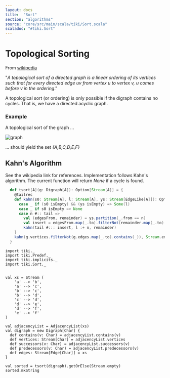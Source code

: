 ```yaml
---
layout: docs 
title:  "Sort"
section: "algorithms"
source: "core/src/main/scala/tiki/Sort.scala"
scaladoc: "#tiki.Sort"
---
```

# Topological Sorting

From [wikipedia](https://en.wikipedia.org/wiki/Topological_sorting)

"_A topological sort of a directed graph is a linear
ordering of its vertices such that for every directed edge uv 
from vertex u to vertex v, u comes before v in the ordering_."

A topological sort (or ordering) is only possible if the digraph contains
no cycles. That is, we have a directed acyclic graph.

### Example

A topological sort of the graph ...

![graph](https://raw.github.com/lewismj/tiki/master/docs/src/main/resources/microsite/img/topologicalSort.png)

... should yield the set  _{A,B,C,D,E,F}_


## Kahn's Algorithm

See the wikipedia link for references. Implementation follows Kahn's algorithm.
The current function will return _None_ if a cycle is found.

```scala
  def tsort[A](g: Digraph[A]): Option[Stream[A]] = {
    @tailrec
    def kahn(s0: Stream[A], l: Stream[A], ys: Stream[EdgeLike[A]]): Option[Stream[A]] = s0 match {
      case _ if (s0 isEmpty) && (ys isEmpty) => Some(l)
      case _ if s0 isEmpty => None
      case n #:: tail =>
        val (edgesFrom, remainder) = ys.partition(_.from == n)
        val insert = edgesFrom.map(_.to).filterNot(remainder.map(_.to).contains(_))
        kahn(tail #::: insert, l :+ n, remainder)
    }
    kahn(g.vertices.filterNot(g.edges.map(_.to).contains(_)), Stream.empty, g.edges)
  }
```


```tut
import tiki._
import tiki.Predef._
import tiki.implicits._
import tiki.Sort._


val xs = Stream (
    'a' --> 'b',
    'a' --> 'c',
    'b' --> 'c',
    'b' --> 'd',
    'c' --> 'd',
    'd' --> 'e',
    'd' --> 'f',
    'e' --> 'f'
)

val adjacencyList = AdjacencyList(xs)
val digraph = new Digraph[Char] {
  def contains(v: Char) = adjacencyList.contains(v)
  def vertices: Stream[Char] = adjacencyList.vertices
  def successors(v: Char) = adjacencyList.successors(v)
  def predecessors(v: Char) = adjacencyList.predecessors(v)
  def edges: Stream[Edge[Char]] = xs
}

val sorted = tsort(digraph).getOrElse(Stream.empty)
sorted.mkString
```